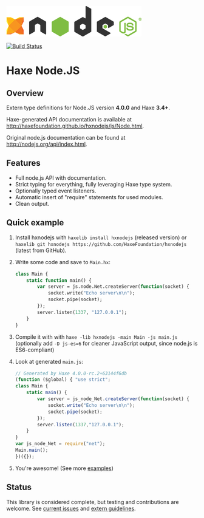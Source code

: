 ![hxnodejs](hxnodejs.png)

[![Build Status](https://travis-ci.org/HaxeFoundation/hxnodejs.svg?branch=master)](https://travis-ci.org/HaxeFoundation/hxnodejs)

# Haxe Node.JS

## Overview

Extern type definitions for Node.JS version **4.0.0** and Haxe **3.4+**.

Haxe-generated API documentation is available at http://haxefoundation.github.io/hxnodejs/js/Node.html.

Original node.js documentation can be found at http://nodejs.org/api/index.html.

## Features

 - Full node.js API with documentation.
 - Strict typing for everything, fully leveraging Haxe type system.
 - Optionally typed event listeners.
 - Automatic insert of "require" statements for used modules.
 - Clean output.

## Quick example

1. Install hxnodejs with `haxelib install hxnodejs` (released version) or `haxelib git hxnodejs https://github.com/HaxeFoundation/hxnodejs` (latest from GitHub).
2. Write some code and save to `Main.hx`:

    ```haxe
    class Main {
        static function main() {
            var server = js.node.Net.createServer(function(socket) {
                socket.write("Echo server\n\n");
                socket.pipe(socket);
            });
            server.listen(1337, "127.0.0.1");
        }
    }
    ```

3. Compile it with with `haxe -lib hxnodejs -main Main -js main.js` (optionally add `-D js-es=6` for cleaner JavaScript output, since node.js is ES6-compliant)
4. Look at generated `main.js`:

    ```js
    // Generated by Haxe 4.0.0-rc.2+63144f6db
    (function ($global) { "use strict";
    class Main {
        static main() {
            var server = js_node_Net.createServer(function(socket) {
                socket.write("Echo server\n\n");
                socket.pipe(socket);
            });
            server.listen(1337,"127.0.0.1");
        }
    }
    var js_node_Net = require("net");
    Main.main();
    })({});
    ```

5. You're awesome! (See more [examples](examples))

## Status

This library is considered complete, but testing and contributions are welcome. See [current issues](https://github.com/HaxeFoundation/hxnodejs/issues) and [extern guidelines](https://github.com/HaxeFoundation/hxnodejs/blob/master/HOWTO.md).

